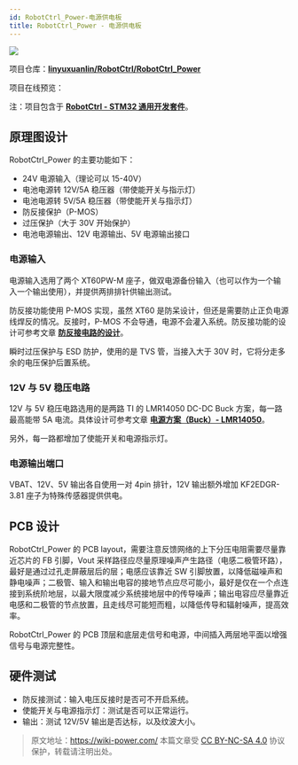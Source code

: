 ```yaml
---
id: RobotCtrl_Power-电源供电板
title: RobotCtrl_Power - 电源供电板
---
```


![](https://wiki-media-1253965369.cos.ap-guangzhou.myqcloud.com/img/20220527113517.png)

项目仓库：[**linyuxuanlin/RobotCtrl/RobotCtrl_Power**](https://github.com/linyuxuanlin/RobotCtrl/tree/main/RobotCtrl_MultiBoard_Project/RobotCtrl_Power)

项目在线预览：

<div class="altium-iframe-viewer">
  <div
    class="altium-ecad-viewer"
    data-project-src="https://github.com/linyuxuanlin/RobotCtrl/raw/main/RobotCtrl_MultiBoard_Project/RobotCtrl_Power_V0.3B.zip"
  ></div>
</div>

注：项目包含于 [**RobotCtrl - STM32 通用开发套件**](https://wiki-power.com/RobotCtrl-STM32%E9%80%9A%E7%94%A8%E5%BC%80%E5%8F%91%E5%A5%97%E4%BB%B6)。

## 原理图设计

RobotCtrl_Power 的主要功能如下：

- 24V 电源输入（理论可以 15-40V）
- 电池电源转 12V/5A 稳压器（带使能开关与指示灯）
- 电池电源转 5V/5A 稳压器（带使能开关与指示灯）
- 防反接保护（P-MOS）
- 过压保护（大于 30V 开始保护）
- 电池电源输出、12V 电源输出、5V 电源输出接口

### 电源输入

电源输入选用了两个 XT60PW-M 座子，做双电源备份输入（也可以作为一个输入一个输出使用），并提供两排排针供输出测试。

防反接功能使用 P-MOS 实现，虽然 XT60 是防呆设计，但还是需要防止正负电源线焊反的情况。反接时，P-MOS 不会导通，电源不会灌入系统。防反接功能的设计可参考文章 [**防反接电路的设计**](https://wiki-power.com/%E9%98%B2%E5%8F%8D%E6%8E%A5%E7%94%B5%E8%B7%AF%E7%9A%84%E8%AE%BE%E8%AE%A1)。

瞬时过压保护与 ESD 防护，使用的是 TVS 管，当接入大于 30V 时，它将分走多余的电压保护后置系统。

### 12V 与 5V 稳压电路

12V 与 5V 稳压电路选用的是两路 TI 的 LMR14050 DC-DC Buck 方案，每一路最高能带 5A 电流。具体设计可参考文章 [**电源方案（Buck）- LMR14050**](https://wiki-power.com/%E7%94%B5%E6%BA%90%E6%96%B9%E6%A1%88%EF%BC%88Buck%EF%BC%89-LMR14050)。

另外，每一路都增加了使能开关和电源指示灯。

### 电源输出端口

VBAT、12V、5V 输出各自使用一对 4pin 排针，12V 输出额外增加 KF2EDGR-3.81 座子为特殊传感器提供供电。

## PCB 设计

RobotCtrl_Power 的 PCB layout，需要注意反馈网络的上下分压电阻需要尽量靠近芯片的 FB 引脚，Vout 采样路径应尽量原理噪声产生路径（电感二极管环路），最好是通过过孔走屏蔽层后的层；电感应该靠近 SW 引脚放置，以降低磁噪声和静电噪声；二极管、输入和输出电容的接地节点应尽可能小，最好是仅在一个点连接到系统阶地层，以最大限度减少系统接地层中的传导噪声；输出电容应尽量靠近电感和二极管的节点放置，且走线尽可能短而粗，以降低传导和辐射噪声，提高效率。

RobotCtrl_Power 的 PCB 顶层和底层走信号和电源，中间插入两层地平面以增强信号与电源完整性。

## 硬件测试

- 防反接测试：输入电压反接时是否可不开启系统。
- 使能开关与电源指示灯：测试是否可以正常运行。
- 输出：测试 12V/5V 输出是否达标，以及纹波大小。

> 原文地址：<https://wiki-power.com/>
> 本篇文章受 [CC BY-NC-SA 4.0](https://creativecommons.org/licenses/by/4.0/deed.zh) 协议保护，转载请注明出处。
